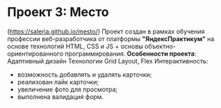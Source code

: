 # Проект 3: Место  
(https://saleria.github.io/mesto/)
Проект создан в рамках обучения профессии веб-разработчика от платформы **"ЯндексПрактикум"** на основе технологий HTML, CSS и JS + основы объектно-ориентированного программирования. 
**Особенности проекта**: 
Адаптивный дизайн
Технологии Grid Layout, Flex
Интерактивность: 
- возможность добавлять и удалять карточки;
- реализован лайк карточки;
- увеличение фото для просмотра;
- выполнена валидация форм.
